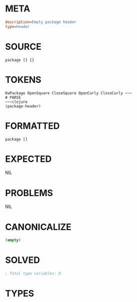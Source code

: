 # META
~~~ini
description=Empty package header
type=header
~~~
# SOURCE
~~~roc
package [] {}
~~~
# TOKENS
~~~text
KwPackage OpenSquare CloseSquare OpenCurly CloseCurly ~~~
# PARSE
~~~clojure
(package-header)
~~~
# FORMATTED
~~~roc
package []
~~~
# EXPECTED
NIL
# PROBLEMS
NIL
# CANONICALIZE
~~~clojure
(empty)
~~~
# SOLVED
~~~clojure
; Total type variables: 0
~~~
# TYPES
~~~roc
~~~
